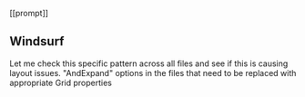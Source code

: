 


[[prompt]]

## Windsurf 

Let me check this specific pattern across all files and see if this is causing layout issues.
"AndExpand" options in the files that need to be replaced with appropriate Grid properties